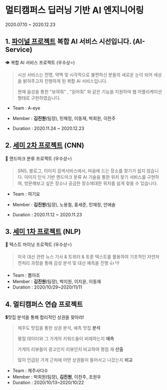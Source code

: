# 멀티캠퍼스 딥러닝 기반 AI 엔지니어링
2020.07.10 ~ 2020.12.23

## 1. <u>파이널 프로젝트</u> 복합 AI 서비스 시선입니다. (AI-Service)

:eye: 복합 AI 서비스 프로젝트 (우수상:star:)

> 시선 서비스는 전맹, 약맥 및 시각적으로 불편하신 분들의 새로운 눈이 되어 세상을 밝혀주고자 진행하게 된 복합 AI 서비스입니다.
>
> 현재 음성을 통한 "보여줘" , "읽어줘" 와 같은 기능을 지원하며 웹 어플리케이션 형태로 구현하였습니다.

- Team : A-eye

- Member : **김진원**(팀장), 민채정, 이동재, 박희원, 이찬주

- Duration : 2020.11.24 ~ 2020.12.23

## 2. <u>세미 2차 프로젝트</u> (CNN)

🏰 랜드마크 분류 프로젝트 (우수상:star:)

> SNS, 블로그, 이미지 검색서비스에서, 마음에 드는 장소를 찾기가 쉽지 않습니다. 이미지 인식 기반 랜드마크 분류 AI 기술을 통한 위치 찾기 서비스를 구현하여, 방문해보고 싶은 장소나 궁금한 장소에대한 위치를 쉽게 찾을 수 있습니다.

- Team : 여기요

- Member : **김진원**(팀장), 노용철, 홍세준, 민채정, 안애솔

- Duration : 2020.11.12 ~ 2020.11.23 

## 3. <u>세미 1차 프로젝트</u> (NLP)

📰 텍스트 마이닝 프로젝트 (우수상:star:)

> 미국 대선 관련 뉴스 기사 & 트위터 & 토론 텍스트를 활용하여 기초적인 자연처 전처리 과정을 통해 감성 분석 및 대선 예측을 진행 👍 👎

- Team : 뽑아조
- Member : **김진원**(팀장), 박지원, 이지윤, 이동재
- Duration : 2020/10/29~2020/11/11

## 4. 멀티캠퍼스 연습 프로젝트

:heavy_dollar_sign:맛집 분석을 통해 합리적인 상권을 찾아라! 

> 제주도 맛집을 통한 상권 분석, 예측 맛집 **분석**
>
> 평점 데이터와 그 가게의 키워드들이 비례하는지 **예측**
>
> 가게의 리뷰들이 광고인지 리뷰인지 비교하여 평점 재 **산출**
>
> 많이 언급된 가게 근처에 어떤 상권들이 들어서고 나갔는지 **비교**

- Team : 제주사다수
- Member : 박희원(팀장), **김진원**, 이찬주, 조원우
- Duration : 2020/10/13~2020/10/22



